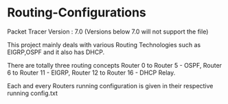 # Routing-Configurations

Packet Tracer Version : 7.0 (Versions below 7.0 will not support the file)

This project mainly deals with various Routing Technologies such as EIGRP,OSPF and it also has DHCP.

There are totally three routing concepts 
Router 0 to Router 5 - OSPF,
Router 6 to Router 11  - EIGRP,
Router 12 to Router 16 - DHCP Relay.

Each and every Routers running configuration is given in their respective running config.txt 


